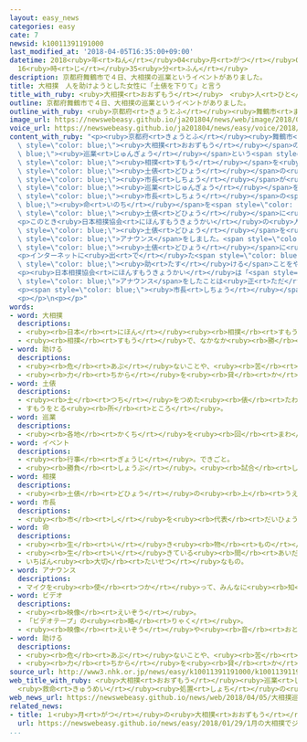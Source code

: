 ```yaml
---
layout: easy_news
categories: easy
cate: 7
newsid: k10011391191000
last_modified_at: '2018-04-05T16:35:00+09:00'
datetime: 2018<ruby>年<rt>ねん</rt></ruby>04<ruby>月<rt>がつ</rt></ruby>05<ruby>日<rt>にち</rt></ruby>
  16<ruby>時<rt>じ</rt></ruby>35<ruby>分<rt>ふん</rt></ruby>
description: 京都府舞鶴市で４日、大相撲の巡業というイベントがありました。
title: 大相撲　人を助けようとした女性に「土俵を下りて」と言う
title_with_ruby: <ruby>大相撲<rt>おおずもう</rt></ruby>　<ruby>人<rt>ひと</rt></ruby>を<ruby>助<rt>たす</rt></ruby>けようとした<ruby>女性<rt>じょせい</rt></ruby>に「<ruby>土俵<rt>どひょう</rt></ruby>を<ruby>下<rt>お</rt></ruby>りて」と<ruby>言<rt>い</rt></ruby>う
outline: 京都府舞鶴市で４日、大相撲の巡業というイベントがありました。
outline_with_ruby: <ruby>京都府<rt>きょうとふ</rt></ruby><ruby>舞鶴市<rt>まいづるし</rt></ruby>で<ruby>４日<rt>よっか</rt></ruby>、<ruby>大相撲<rt>おおずもう</rt></ruby>の<ruby>巡業<rt>じゅんぎょう</rt></ruby>というイベントがありました。
image_url: https://newswebeasy.github.io/ja201804/news/web/image/2018/04/05/K10011391191_1804050434_1804050440_01_03.jpg
voice_url: https://newswebeasy.github.io/ja201804/news/easy/voice/2018/04/05/k10011391191000.mp4
content_with_ruby: "<p><ruby>京都府<rt>きょうとふ</rt></ruby><ruby>舞鶴市<rt>まいづるし</rt></ruby>で<ruby>４日<rt>よっか</rt></ruby>、<span\
  \ style=\"color: blue;\"><ruby>大相撲<rt>おおずもう</rt></ruby></span>の<span style=\"color:\
  \ blue;\"><ruby>巡業<rt>じゅんぎょう</rt></ruby></span>という<span style=\"color: blue;\">イベント</span>がありました。<span\
  \ style=\"color: blue;\"><ruby>相撲<rt>すもう</rt></ruby></span>を<ruby>行<rt>おこな</rt></ruby>う<span\
  \ style=\"color: blue;\"><ruby>土俵<rt>どひょう</rt></ruby></span>の<ruby>上<rt>うえ</rt></ruby>であいさつをしていた<ruby>舞鶴市<rt>まいづるし</rt></ruby>の<ruby>多々見<rt>たたみ</rt></ruby><ruby>良三<rt>りょうぞう</rt></ruby><span\
  \ style=\"color: blue;\"><ruby>市長<rt>しちょう</rt></ruby></span>が<ruby>途中<rt>とちゅう</rt></ruby>で<ruby>倒<rt>たお</rt></ruby>れました。このため、<span\
  \ style=\"color: blue;\"><ruby>巡業<rt>じゅんぎょう</rt></ruby></span>を<ruby>見<rt>み</rt></ruby>に<ruby>来<rt>き</rt></ruby>ていた<ruby>女性<rt>じょせい</rt></ruby>が<span\
  \ style=\"color: blue;\"><ruby>市長<rt>しちょう</rt></ruby></span>の<span style=\"color:\
  \ blue;\"><ruby>命<rt>いのち</rt></ruby></span>を<span style=\"color: blue;\"><ruby>助<rt>たす</rt></ruby>けよ</span>うとして、<ruby>急<rt>いそ</rt></ruby>いで<span\
  \ style=\"color: blue;\"><ruby>土俵<rt>どひょう</rt></ruby></span>に<ruby>上<rt>あ</rt></ruby>がりました。</p>\n\
  <p>このとき<ruby>日本相撲協会<rt>にほんすもうきょうかい</rt></ruby>の<ruby>人<rt>ひと</rt></ruby>が「<ruby>女性<rt>じょせい</rt></ruby>は<span\
  \ style=\"color: blue;\"><ruby>土俵<rt>どひょう</rt></ruby></span>を<ruby>下<rt>お</rt></ruby>りてください」という<span\
  \ style=\"color: blue;\">アナウンス</span>をしました。<span style=\"color: blue;\"><ruby>大相撲<rt>おおずもう</rt></ruby></span>では<ruby>昔<rt>むかし</rt></ruby>から、<ruby>女性<rt>じょせい</rt></ruby>は<span\
  \ style=\"color: blue;\"><ruby>土俵<rt>どひょう</rt></ruby></span>に<ruby>上<rt>あ</rt></ruby>がってはいけないことになっています。</p>\n\
  <p>インターネットに<ruby>出<rt>で</rt></ruby>た<span style=\"color: blue;\">ビデオ</span>を<ruby>見<rt>み</rt></ruby>た<ruby>人<rt>ひと</rt></ruby>たちは「<span\
  \ style=\"color: blue;\"><ruby>助<rt>たす</rt></ruby>ける</span>ことをやめろという<ruby>意味<rt>いみ</rt></ruby>か」などと<ruby>言<rt>い</rt></ruby>って<ruby>怒<rt>おこ</rt></ruby>りました。</p>\n\
  <p><ruby>日本相撲協会<rt>にほんすもうきょうかい</rt></ruby>は「<span style=\"color: blue;\"><ruby>命<rt>いのち</rt></ruby></span>が<ruby>危険<rt>きけん</rt></ruby>なときにこの<span\
  \ style=\"color: blue;\">アナウンス</span>をしたことは<ruby>正<rt>ただ</rt></ruby>しくなかったと<ruby>思<rt>おも</rt></ruby>います」と<ruby>言<rt>い</rt></ruby>って<ruby>謝<rt>あやま</rt></ruby>りました。</p>\n\
  <p><span style=\"color: blue;\"><ruby>市長<rt>しちょう</rt></ruby></span>は<ruby>病院<rt>びょういん</rt></ruby>に<ruby>運<rt>はこ</rt></ruby>ばれて<ruby>入院<rt>にゅういん</rt></ruby>することになりました。</p>\n\
  <p></p>\n<p></p>"
words:
- word: 大相撲
  descriptions:
  - <ruby><rb>日本</rb><rt>にほん</rt></ruby><ruby><rb>相撲</rb><rt>すもう</rt></ruby><ruby><rb>協会</rb><rt>きょうかい</rt></ruby>が<ruby><rb>行</rb><rt>おこな</rt></ruby>う<ruby><rb>専門</rb><rt>せんもん</rt></ruby>の<ruby><rb>力士</rb><rt>りきし</rt></ruby>による<ruby><rb>相撲</rb><rt>すもう</rt></ruby>。
  - <ruby><rb>相撲</rb><rt>すもう</rt></ruby>で、なかなか<ruby><rb>勝</rb><rt>か</rt></ruby>ち<ruby><rb>負</rb><rt>ま</rt></ruby>けの<ruby><rb>決</rb><rt>き</rt></ruby>まらない<ruby><rb>力</rb><rt>ちから</rt></ruby>の<ruby><rb>入</rb><rt>はい</rt></ruby>った<ruby><rb>取組</rb><rt>とりくみ</rt></ruby>。
- word: 助ける
  descriptions:
  - <ruby><rb>危</rb><rt>あぶ</rt></ruby>ないことや、<ruby><rb>苦</rb><rt>くる</rt></ruby>しいことから、<ruby><rb>救</rb><rt>すく</rt></ruby>う。
  - <ruby><rb>力</rb><rt>ちから</rt></ruby>を<ruby><rb>貸</rb><rt>か</rt></ruby>す。<ruby><rb>手伝</rb><rt>てつだ</rt></ruby>う。
- word: 土俵
  descriptions:
  - <ruby><rb>土</rb><rt>つち</rt></ruby>をつめた<ruby><rb>俵</rb><rt>たわら</rt></ruby>。
  - すもうをとる<ruby><rb>所</rb><rt>ところ</rt></ruby>。
- word: 巡業
  descriptions:
  - <ruby><rb>各地</rb><rt>かくち</rt></ruby>を<ruby><rb>回</rb><rt>まわ</rt></ruby>って、しばいやすもうなどを<ruby><rb>見</rb><rt>み</rt></ruby>せること。
- word: イベント
  descriptions:
  - <ruby><rb>行事</rb><rt>ぎょうじ</rt></ruby>。できごと。
  - <ruby><rb>勝負</rb><rt>しょうぶ</rt></ruby>。<ruby><rb>試合</rb><rt>しあい</rt></ruby>。
- word: 相撲
  descriptions:
  - <ruby><rb>土俵</rb><rt>どひょう</rt></ruby>の<ruby><rb>上</rb><rt>うえ</rt></ruby>で、<ruby><rb>二人</rb><rt>ふたり</rt></ruby>が<ruby><rb>取</rb><rt>と</rt></ruby>り<ruby><rb>組</rb><rt>く</rt></ruby>み、<ruby><rb>相手</rb><rt>あいて</rt></ruby>をたおすか、<ruby><rb>外</rb><rt>そと</rt></ruby>に<ruby><rb>出</rb><rt>だ</rt></ruby>すかして<ruby><rb>勝負</rb><rt>しょうぶ</rt></ruby>を<ruby><rb>決</rb><rt>き</rt></ruby>める<ruby><rb>競技</rb><rt>きょうぎ</rt></ruby>。<ruby><rb>国技</rb><rt>こくぎ</rt></ruby>とされる。
- word: 市長
  descriptions:
  - <ruby><rb>市</rb><rt>し</rt></ruby>を<ruby><rb>代表</rb><rt>だいひょう</rt></ruby>し、その<ruby><rb>政治</rb><rt>せいじ</rt></ruby>をとり<ruby><rb>行</rb><rt>おこな</rt></ruby>う<ruby><rb>人</rb><rt>ひと</rt></ruby>。
- word: 命
  descriptions:
  - <ruby><rb>生</rb><rt>い</rt></ruby>き<ruby><rb>物</rb><rt>もの</rt></ruby>が<ruby><rb>生</rb><rt>い</rt></ruby>きているもとになる<ruby><rb>力</rb><rt>ちから</rt></ruby>。<ruby><rb>生命</rb><rt>せいめい</rt></ruby>。
  - <ruby><rb>生</rb><rt>い</rt></ruby>きている<ruby><rb>間</rb><rt>あいだ</rt></ruby>。
  - いちばん<ruby><rb>大切</rb><rt>たいせつ</rt></ruby>なもの。
- word: アナウンス
  descriptions:
  - マイクを<ruby><rb>使</rb><rt>つか</rt></ruby>って、みんなに<ruby><rb>知</rb><rt>し</rt></ruby>らせること。<ruby><rb>放送</rb><rt>ほうそう</rt></ruby>。
- word: ビデオ
  descriptions:
  - <ruby><rb>映像</rb><rt>えいぞう</rt></ruby>。
  - 「ビデオテープ」の<ruby><rb>略</rb><rt>りゃく</rt></ruby>。
  - <ruby><rb>映像</rb><rt>えいぞう</rt></ruby>や<ruby><rb>音</rb><rt>おと</rt></ruby>を、<ruby><rb>磁気</rb><rt>じき</rt></ruby>テープに<ruby><rb>記録</rb><rt>きろく</rt></ruby>したり<ruby><rb>再生</rb><rt>さいせい</rt></ruby>したりする<ruby><rb>装置</rb><rt>そうち</rt></ruby>。
- word: 助ける
  descriptions:
  - <ruby><rb>危</rb><rt>あぶ</rt></ruby>ないことや、<ruby><rb>苦</rb><rt>くる</rt></ruby>しいことから、<ruby><rb>救</rb><rt>すく</rt></ruby>う。
  - <ruby><rb>力</rb><rt>ちから</rt></ruby>を<ruby><rb>貸</rb><rt>か</rt></ruby>す。<ruby><rb>手伝</rb><rt>てつだ</rt></ruby>う。
source_url: http://www3.nhk.or.jp/news/easy/k10011391191000/k10011391191000.html
web_title_with_ruby: <ruby>大相撲<rt>おおずもう</rt></ruby><ruby>巡業<rt>じゅんぎょう</rt></ruby>
  <ruby>救命<rt>きゅうめい</rt></ruby><ruby>処置<rt>しょち</rt></ruby>の<ruby>女性<rt>じょせい</rt></ruby>に「<ruby>土俵<rt>どひょう</rt></ruby>から<ruby>下<rt>くだ</rt></ruby>りて」と<ruby>アナウンス<rt>あなうんす</rt></ruby>
web_news_url: https://newswebeasy.github.io/news/web/2018/04/05/大相撲巡業-救命処置の女性に土俵から下りてとアナウンス
related_news:
- title: １<ruby>月<rt>がつ</rt></ruby>の<ruby>大相撲<rt>おおずもう</rt></ruby>でジョージア<ruby>出身<rt>しゅっしん</rt></ruby>の<ruby>栃ノ心<rt>とちのしん</rt></ruby>が<ruby>優勝<rt>ゆうしょう</rt></ruby>する
  url: https://newswebeasy.github.io/news/easy/2018/01/29/1月の大相撲でジョージア出身の栃ノ心が優勝する
...
```

